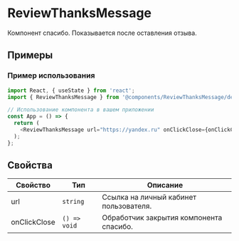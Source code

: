 # ReviewThanksMessage

<!-- description:start -->
Компонент спасибо. Показывается после оставления отзыва.
<!-- description:end -->

## Примеры

### Пример использования

```ts
import React, { useState } from 'react';
import { ReviewThanksMessage } from '@components/ReviewThanksMessage/desktop';

// Использование компонента в вашем приложении
const App = () => {
  return (
    <ReviewThanksMessage url="https://yandex.ru" onClickClose={onClickClose} />
  );
};
```

## Свойства

<!-- props:start -->
| Свойство     | Тип          | Описание                                |
| ------------ | ------------ | --------------------------------------- |
| url          | `string`     | Ссылка на личный кабинет пользователя.  |
| onClickClose | `() => void` | Обработчик закрытия компонента спасибо. |
<!-- props:end -->
